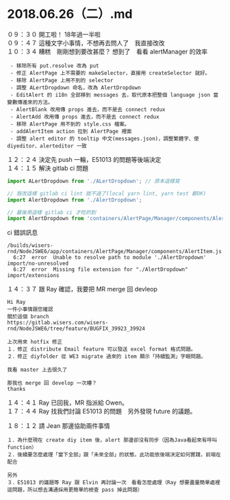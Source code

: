 # 2018.06.26（二）.md

０９：３０ 開工啦！ 18年過一半啦  
０９：４７ 這種文字小事情，不想再去問人了　我直接改改  
１０：３４ 糟糕　剛剛想到要改甚麼？ 想到了　看看 alertManager 的效率  
```
 - 移除所有 put.resolve 改為 put
 - 修正 AlertPage 上不需要的 makeSelector，直接用 createSelector 就好。
 - 移除 AlertPage 上用不到的 selector
 - 調整 ALertDropdown 命名，改為 AlertDropdown
 - EditAlert 的 i18n 全部移到 messages 去，取代原本把整個 language json 當變數傳進來的方法。
 - AlertBlank 改用傳 props 進去，而不是去 connect redux
 - AlertAdd 改用傳 props 進去，而不是去 connect redux
 - 移除 AlertPage 用不到的 style.css 檔案。
 - addAlertItem action 拉到 AlertPage 裡面
 - 調整 alert editor 的 tooltip 中文(messages.json)，調整繁體字、使 diyeditor、alerteditor 一致
```
１２：２４ 決定先 push 一輪，E51013 的問題等後端決定  
１４：１５ 解決 gitlab ci 問題  
```javascript
import ALertDropdown from './ALertDropdown'; // 原本這樣寫

// 我改這樣 gitlab ci lint 就不過了(local yarn lint, yarn test 都OK)
import AlertDropdown from './AlertDropdown'; 

// 最後用這樣 gitlab ci 才吃的到
import AlertDropdown from 'containers/AlertPage/Manager/components/AlertDropdown';
```

ci 錯誤訊息
```
/builds/wisers-rnd/NodeJSWE6/app/containers/AlertPage/Manager/components/AlertItem.js
  6:27  error  Unable to resolve path to module './AlertDropdown'  import/no-unresolved
  6:27  error  Missing file extension for "./AlertDropdown"        import/extensions
```

１４：３７ 跟 Ray 確認，我要把 MR merge 回 devleop  
```
Hi Ray
一件小事情跟您確認
關於這個 branch   
https://gitlab.wisers.com/wisers-rnd/NodeJSWE6/tree/feature/BUGFIX_39923_39924

上次用來 hotfix 修正
１．修正 distribute Email feature 可以發送 excel format 格式問題。
２．修正 diyfolder 從 WE3 migrate 過來的 item 顯示「持續監測」字眼問題。

我看 master 上去很久了

那我也 merge 回 develop 一次瞜？
thanks
```

１４：４１ Ray 已回我，MR 指派給 Owen。  
１７：４４ Ray 找我們討論 E51013 的問題　另外發現 future 的議題。  


１８：１２ 請 Jean 那邊協助兩件事情  
```
１．為什麼現在 create diy item 後，alert 那邊卻沒有同步（因為Java看起來有呼叫 function）
２．後續要怎麼處理「當下全部」跟「未來全部」的狀態，此功能依後端決定如何實踐，前端在配合

另外
３．E51013 的議題等 Ray 跟 Elvin 再討論一次　看看怎麼處理（Ray 想要盡量簡單處裡這問題，所以想去溝通採用更簡單的檢查 pass 掉此問題）
```
